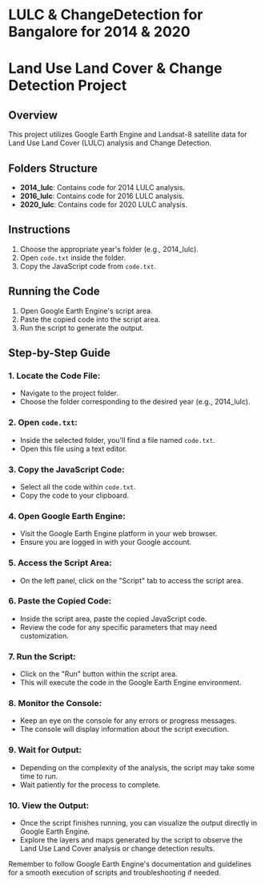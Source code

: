 # LULC & ChangeDetection for Bangalore for 2014 & 2020
# Land Use Land Cover & Change Detection Project

## Overview

This project utilizes Google Earth Engine and Landsat-8 satellite data for Land Use Land Cover (LULC) analysis and Change Detection.

## Folders Structure

- **2014_lulc**: Contains code for 2014 LULC analysis.
- **2016_lulc**: Contains code for 2016 LULC analysis.
- **2020_lulc**: Contains code for 2020 LULC analysis.

## Instructions

1. Choose the appropriate year's folder (e.g., 2014_lulc).
2. Open `code.txt` inside the folder.
3. Copy the JavaScript code from `code.txt`.

## Running the Code

1. Open Google Earth Engine's script area.
2. Paste the copied code into the script area.
3. Run the script to generate the output.

## Step-by-Step Guide

### 1. Locate the Code File:

   - Navigate to the project folder.
   - Choose the folder corresponding to the desired year (e.g., 2014_lulc).

### 2. Open `code.txt`:

   - Inside the selected folder, you'll find a file named `code.txt`.
   - Open this file using a text editor.

### 3. Copy the JavaScript Code:

   - Select all the code within `code.txt`.
   - Copy the code to your clipboard.

### 4. Open Google Earth Engine:

   - Visit the Google Earth Engine platform in your web browser.
   - Ensure you are logged in with your Google account.

### 5. Access the Script Area:

   - On the left panel, click on the "Script" tab to access the script area.

### 6. Paste the Copied Code:

   - Inside the script area, paste the copied JavaScript code.
   - Review the code for any specific parameters that may need customization.

### 7. Run the Script:

   - Click on the "Run" button within the script area.
   - This will execute the code in the Google Earth Engine environment.

### 8. Monitor the Console:

   - Keep an eye on the console for any errors or progress messages.
   - The console will display information about the script execution.

### 9. Wait for Output:

   - Depending on the complexity of the analysis, the script may take some time to run.
   - Wait patiently for the process to complete.

### 10. View the Output:

   - Once the script finishes running, you can visualize the output directly in Google Earth Engine.
   - Explore the layers and maps generated by the script to observe the Land Use Land Cover analysis or change detection results.

Remember to follow Google Earth Engine's documentation and guidelines for a smooth execution of scripts and troubleshooting if needed.
